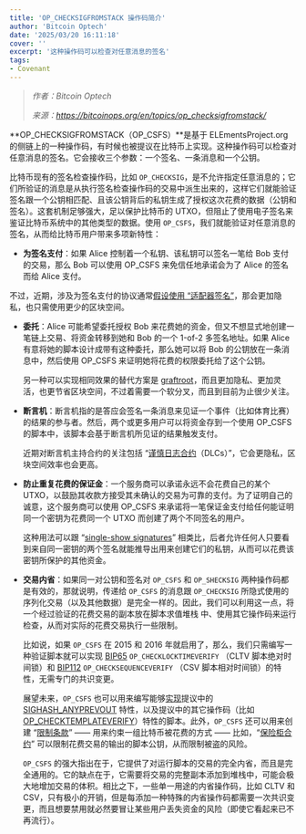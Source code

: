 ```yaml
---
title: 'OP_CHECKSIGFROMSTACK 操作码简介'
author: 'Bitcoin Optech'
date: '2025/03/20 16:11:18'
cover: ''
excerpt: '这种操作码可以检查对任意消息的签名'
tags:
- Covenant
---
```



> *作者：Bitcoin Optech*
> 
> *来源：<https://bitcoinops.org/en/topics/op_checksigfromstack/>*



**OP_CHECKSIGFROMSTACK（OP_CSFS）**是基于 ELEmentsProject.org 的侧链上的一种操作码，有时候也被提议在比特币上实现。这种操作码可以检查对任意消息的签名。它会接收三个参数：一个签名、一条消息和一个公钥。

比特币现有的签名检查操作码，比如 `OP_CHECKSIG`，是不允许指定任意消息的；它们所验证的消息是从执行签名检查操作码的交易中派生出来的，这样它们就能验证签名跟一个公钥相匹配、且该公钥背后的私钥生成了授权这次花费的数据（公钥和签名）。这套机制足够强大，足以保护比特币的 UTXO，但阻止了使用电子签名来鉴证比特币系统中的其他类型的数据。使用 `OP_CSFS`，我们就能验证对任意消息的签名，从而给比特币用户带来多项新特性：

-  **为签名支付**：如果 Alice 控制着一个私钥、该私钥可以签名一笔给 Bob 支付的交易，那么 Bob 可以使用 OP_CSFS 来免信任地承诺会为了 Alice 的签名而给 Alice 支付。

  不过，近期，涉及为签名支付的协议通常[假设使用 “适配器签名”](https://gnusha.org/url/https://lists.linuxfoundation.org/pipermail/lightning-dev/2019-July/002077.html)，那会更加隐私，也只需使用更少的区块空间。

- **委托**：Alice 可能希望委托授权 Bob 来花费她的资金，但又不想显式地创建一笔链上交易、将资金转移到她和 Bob 的一个 1-of-2 多签名地址。如果 Alice 有意将她的脚本设计成带有这种委托，那么她可以将 Bob 的公钥放在一条消息中，然后使用 OP_CSFS 来证明她将花费的权限委托给了这个公钥。

  另一种可以实现相同效果的替代方案是 [graftroot](https://gnusha.org/url/https://lists.linuxfoundation.org/pipermail/bitcoin-dev/2018-February/015700.html)，而且更加隐私、更加灵活，也更节省区块空间，不过着需要一个软分叉，而且到目前为止很少关注。

- **断言机**：断言机指的是答应会签名一条消息来见证一个事件（比如体育比赛）的结果的参与者。然后，两个或更多用户可以将资金存到一个使用 OP_CSFS 的脚本中，该脚本会基于断言机所见证的结果触发支付。

  近期对断言机主持合约的关注包括 “[谨慎日志合约](https://dci.mit.edu/smart-contracts)（DLCs）”，它会更隐私，区块空间效率也会更高。

- **防止重复花费的保证金**：一个服务商可以承诺永远不会花费自己的某个 UTXO，以鼓励其收款方接受其未确认的交易为可靠的支付。为了证明自己的诚意，这个服务商可以使用 OP_CSFS 来承诺将一笔保证金支付给任何能证明同一个密钥为花费同一个 UTXO 而创建了两个不同签名的用户。

  这种用法可以跟 “[single-show signatures](https://gnusha.org/url/https://lists.linuxfoundation.org/pipermail/bitcoin-dev/2014-December/007038.html)” 相类比，后者允许任何人只要看到来自同一密钥的两个签名就能推导出用来创建它们的私钥，从而可以花费该密钥所保护的其他资金。
  
-  **交易内省**：如果同一对公钥和签名对 `OP_CSFS` 和 `OP_SHECKSIG` 两种操作码都是有效的，那就说明，传递给 `OP_CSFS` 的消息跟 `OP_CHECKSIG` 所隐式使用的序列化交易（以及其他数据）是完全一样的。因此，我们可以利用这一点，将一个经过验证的花费交易的副本放在脚本求值堆栈 中、使用其它操作码来运行检查，从而对实际的花费交易执行一些限制。

   比如说，如果 `OP_CSFS` 在 2015 和 2016 年就启用了，那么，我们只需编写一种验证脚本就可以实现  [BIP65](https://github.com/bitcoin/bips/blob/master/bip-0065.mediawiki) `OP_CHECKLOCKTIMEVERIFY` （CLTV 脚本绝对时间锁）和 [BIP112](https://github.com/bitcoin/bips/blob/master/bip-0112.mediawiki) `OP_CHECKSEQUENCEVERIFY` （CSV 脚本相对时间锁）的特性，无需专门的共识变更。

   展望未来，`OP_CSFS` 也可以用来编写能够[实现](https://gnusha.org/url/https://lists.linuxfoundation.org/pipermail/bitcoin-dev/2019-May/016946.html)提议中的 [SIGHASH_ANYPREVOUT](https://bitcoinops.org/en/topics/sighash_anyprevout/) 特性，以及提议中的其它操作码（比如 [OP_CHECKTEMPLATEVERIFY](https://bitcoinops.org/en/topics/op_checktemplateverify/)）特性的脚本。此外，`OP_CSFS` 还可以用来创建 “[限制条款](https://bitcoinops.org/en/topics/covenants/)” —— 用来约束一组比特币被花费的方式 —— 比如，“[保险柜合约](https://bitcoinops.org/en/topics/vaults/)” 可以限制花费交易的输出的脚本公钥，从而限制被盗的风险。

   `OP_CSFS` 的强大指出在于，它提供了对运行脚本的交易的完全内省，而且是完全通用的。它的缺点在于，它需要将交易的完整副本添加到堆栈中，可能会极大地增加交易的体积。相比之下，一些单一用途的内省操作码，比如 CLTV 和 CSV，只有极小的开销，但是每添加一种特殊的内省操作码都需要一次共识变更，而且想要禁用就必然要冒让某些用户丢失资金的风险（即使它看起来已不再流行）。

    

